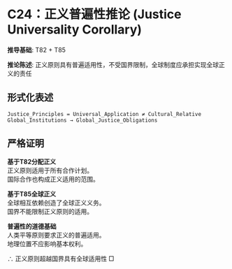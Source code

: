 # C24：正义普遍性推论 (Justice Universality Corollary)  

**推导基础**: T82 + T85  

**推论陈述**: 正义原则具有普遍适用性，不受国界限制，全球制度应承担实现全球正义的责任  

## 形式化表述  
```  
Justice_Principles = Universal_Application ≠ Cultural_Relative  
Global_Institutions → Global_Justice_Obligations  
```  

## 严格证明  

**基于T82分配正义**  
正义原则适用于所有合作计划。  
国际合作也构成正义适用的范围。  

**基于T85全球正义**  
全球相互依赖创造了全球正义义务。  
国界不能限制正义原则的适用。  

**普遍性的道德基础**  
人类平等原则要求正义的普遍适用。  
地理位置不应影响基本权利。  

∴ 正义原则超越国界具有全球适用性 □  